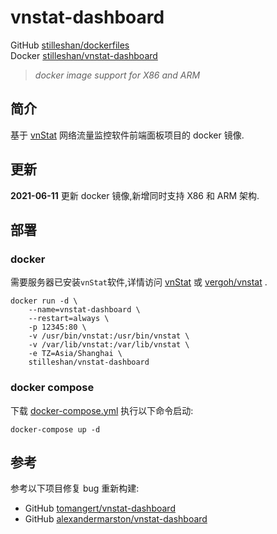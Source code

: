 # vnstat-dashboard

GitHub [stilleshan/dockerfiles](https://github.com/stilleshan/dockerfiles)  
Docker [stilleshan/vnstat-dashboard](https://hub.docker.com/r/stilleshan/vnstat-dashboard)
> *docker image support for X86 and ARM*

## 简介
基于 [vnStat](https://humdi.net/vnstat/) 网络流量监控软件前端面板项目的 docker 镜像.

## 更新
**2021-06-11** 更新 docker 镜像,新增同时支持 X86 和 ARM 架构.

## 部署
### docker
需要服务器已安装`vnStat`软件,详情访问 [vnStat](https://humdi.net/vnstat/) 或 [vergoh/vnstat](https://github.com/vergoh/vnstat) .
```shell
docker run -d \
    --name=vnstat-dashboard \
    --restart=always \
    -p 12345:80 \
    -v /usr/bin/vnstat:/usr/bin/vnstat \
    -v /var/lib/vnstat:/var/lib/vnstat \
    -e TZ=Asia/Shanghai \
    stilleshan/vnstat-dashboard
```

### docker compose
下载 [docker-compose.yml](https://raw.githubusercontent.com/stilleshan/dockerfiles/main/vnstat-dashboard/docker-compose.yml) 执行以下命令启动:
```shell
docker-compose up -d
```

## 参考
参考以下项目修复 bug 重新构建:
- GitHub [tomangert/vnstat-dashboard](https://github.com/tomangert/vnstat-dashboard)
- GitHub [alexandermarston/vnstat-dashboard](https://github.com/alexandermarston/vnstat-dashboard)


